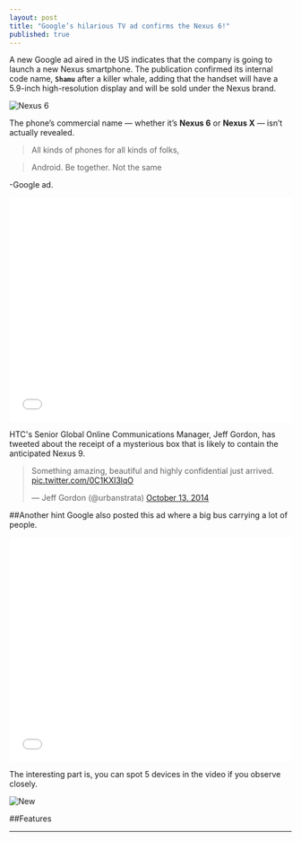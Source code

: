 ```yaml
---
layout: post
title: "Google’s hilarious TV ad confirms the Nexus 6!"
published: true
---
```


A new Google ad aired in the US indicates that the company is going to launch a new Nexus smartphone. The publication confirmed its internal code name, <code><b>Shamu</b></code> after a killer whale, adding that the handset will have a 5.9-inch high-resolution display and will be sold under the Nexus brand.


![Nexus 6](https://lh4.googleusercontent.com/-gSxA1IEiNhg/VD0ve2ytk-I/AAAAAAAAANw/RUR7p_et_-o/w625-h448-no/nexus-6.jpg)

The phone’s commercial name — whether it’s <b>Nexus 6</b> or <b>Nexus X</b> — isn’t actually revealed.

>All kinds of phones for all kinds of folks,  


>Android. Be together. Not the same

-Google ad.


<iframe width="100%" height="400" src="//www.youtube.com/embed/2H8eIjuf2ok" frameborder="0" allowfullscreen></iframe>



HTC's Senior Global Online Communications Manager, Jeff Gordon, has tweeted about the receipt of a mysterious box that is likely to contain the anticipated Nexus 9.

<blockquote class="twitter-tweet" lang="en"><p>Something amazing, beautiful and highly confidential just arrived. <a href="http://t.co/0C1KXI3lqO">pic.twitter.com/0C1KXI3lqO</a></p>&mdash; Jeff Gordon (@urbanstrata) <a href="https://twitter.com/urbanstrata/status/521729612527595520">October 13, 2014</a></blockquote>
<script async src="//platform.twitter.com/widgets.js" charset="utf-8"></script>


##Another hint
Google also posted this ad where a big bus carrying a lot of people.

<iframe width="100%" height="400" src="//www.youtube.com/embed/UfmRFIzheo8" frameborder="0" allowfullscreen></iframe>



The interesting part is, you can spot 5 devices in the video if you observe closely.

![New](https://lh3.googleusercontent.com/-c6kvz7NtchE/VD09oBeYg6I/AAAAAAAAAOc/_2rm9nlTIZw/w909-h550-no/nexus_flood.png)



##Features

------------------------------